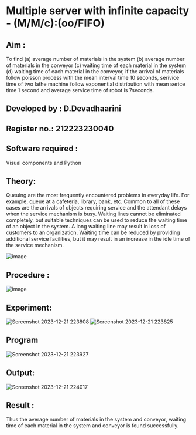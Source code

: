 # Multiple server with infinite capacity - (M/M/c):(oo/FIFO)
## Aim :
To find (a) average number of materials in the system (b) average number of materials in the conveyor (c) waiting time of each material in the system (d) waiting time of each material in the conveyor, if the arrival  of materials follow poisson process with the mean interval time 10 seconds, serivice time of two lathe machine follow exponential distribution with mean serice time 1 second and average service time of robot is 7seconds.

## Developed by : D.Devadhaarini
## Register no.: 212223230040

## Software required :
Visual components and Python

## Theory:
Queuing are the most frequently encountered problems in everyday life. For example, queue at a cafeteria, library, bank, etc. Common to all of these cases are the arrivals of objects requiring service and the attendant delays when the service mechanism is busy. Waiting lines cannot be eliminated completely, but suitable techniques can be used to reduce the waiting time of an object in the system. A long waiting line may result in loss of customers to an organization. Waiting time can be reduced by providing additional service facilities, but it may result in an increase in the idle time of the service mechanism.

![image](https://user-images.githubusercontent.com/103921593/203238035-1c8109bc-cbf2-4c77-baea-c5b682a752ef.png)

## Procedure :

![image](https://user-images.githubusercontent.com/103921593/203238265-176740b0-eae2-4772-90be-5449869ac9b0.png)




## Experiment:

![Screenshot 2023-12-21 223808](https://github.com/Devadhaarini/Muttiple-capacity-with-infinite-capacity/assets/145796552/b57bef07-4947-4b04-be1e-76227cb8c4f2)
![Screenshot 2023-12-21 223825](https://github.com/Devadhaarini/Muttiple-capacity-with-infinite-capacity/assets/145796552/a6318ccc-eb73-42dd-b1a1-a42982e8dde0)

## Program

![Screenshot 2023-12-21 223927](https://github.com/Devadhaarini/Muttiple-capacity-with-infinite-capacity/assets/145796552/e3d492ea-dff9-4250-aba7-563e09d3c386)

## Output:

![Screenshot 2023-12-21 224017](https://github.com/Devadhaarini/Muttiple-capacity-with-infinite-capacity/assets/145796552/66fd6bb8-ea9a-45f9-b767-ce748211d945)

## Result : 

Thus the average number of materials in the system and conveyor, waiting time of each material in the system and conveyor is found successfully.


